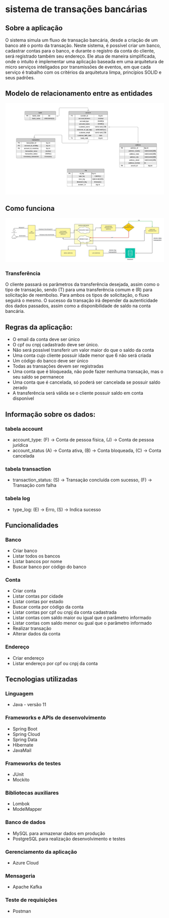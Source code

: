 # sistema de transações bancárias

## Sobre a aplicação

O sistema simula um fluxo de transação bancária, desde a criação de um banco até o ponto da transação. Neste sistema, 
é possível criar um banco, cadastrar contas para o banco, e durante o registro da conta do cliente, será registrado também
seu endereço.
 Ele atua de maneira simplificada, onde o intuito é implementar uma aplicação baseada em uma arquitetura de micro 
serviços inteligados por transmissões de eventos, em que cada serviço é trabalho com os critérios da arquitetura limpa, 
princípios SOLID e seus padrões.



## Modelo de relacionamento entre as entidades
![entity-relationship-model](entity-relationship-model1.3.jpeg)


## Como funciona

![transaction-flux](transaction-flux.jpeg)

### Transferência

O cliente passará os parâmetros da transferência desejada, assim como o tipo de transação, sendo (T) para uma 
transferência comum e (R) para solicitação de reembolso. Para ambos os tipos de solicitação, o fluxo seguirá o mesmo.
 O sucesso da transação irá depender da autenticidade dos dados passados, assim como a disponibilidade de saldo na conta
bancária. 

## Regras da aplicação:

- O email da conta deve ser único
- O cpf ou cnpj cadastrado deve ser único.
- Não será possível transferir um valor maior do que o saldo da conta
- Uma conta cujo cliente possuir idade menor que 6 não será criada
- Um código do banco deve ser único
- Todas as transações devem ser registradas
- Uma conta que é bloqueada, não pode fazer nenhuma transação, mas o seu saldo se permanece
- Uma conta que é cancelada, só poderá ser cancelada se possuir saldo zerado
- A transferência será válida se o cliente possuir saldo em conta disponível



## Informação sobre os dados:
### tabela account

- account_type: (F) -> Conta de pessoa física, (J) -> Conta de pessoa jurídica
- account_status (A) -> Conta ativa, (B) -> Conta bloqueada, (C) -> Conta cancelada

### tabela transaction

- transaction_status: (S) -> Transação concluída com sucesso, (F) -> Transação com falha

### tabela log

- type_log: (E) -> Erro, (S) -> Indica sucesso

## Funcionalidades
### Banco
- Criar banco
- Listar todos os bancos
- Listar bancos por nome
- Buscar banco por código do banco


### Conta
- Criar conta
- Listar contas por cidade
- Listar contas por estado
- Buscar conta por código da conta
- Listar contas por cpf ou cnpj da conta cadastrada
- Listar contas com saldo maior ou igual que o parâmetro informado
- Listar contas com saldo menor ou gual que o parâmetro informado
- Realizar transação
- Alterar dados da conta

### Endereço
- Criar endereço
- Listar endereço por cpf ou cnpj da conta



## Tecnologias utilizadas

### Linguagem
- Java - versão 11

### Frameworks e APIs de desenvolvimento
- Spring Boot
- Spring Cloud
- Spring Data
- Hibernate
- JavaMail

### Frameworks de testes
- JUnit
- Mockito

### Bibliotecas auxiliares
- Lombok
- ModelMapper

### Banco de dados
- MySQL para armazenar dados em produção
- PostgreSQL para realização desenvolvimento e testes

### Gerenciamento da aplicação
- Azure Cloud

### Mensageria
- Apache Kafka

### Teste de requisições
- Postman
